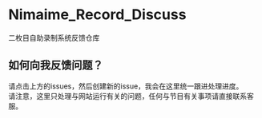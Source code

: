 # Nimaime_Record_Discuss
二枚目自助录制系统反馈仓库
## 如何向我反馈问题？
请点击上方的issues，然后创建新的issue，我会在这里统一跟进处理进度。  
请注意，这里只处理与网站运行有关的问题，任何与节目有关事项请直接联系客服。
